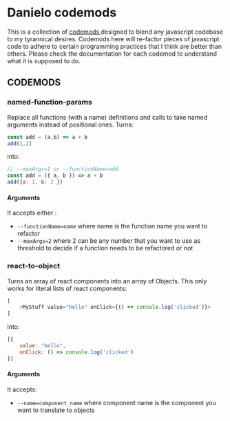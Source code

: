 # Danielo codemods
This is a collection of [ codemods ](https://github.com/facebook/codemod) designed to blend any javascript codebase to my tyrannical desires.
Codemods here will re-factor pieces of javascript code to adhere to certain programming practices that I think are better than others.
Please check the documentation for each codemod to understand what it is supposed to do.

## CODEMODS

### named-function-params

Replace all functions (with a name) definitions and calls to take named arguments instead of positional ones.
Turns:

```js
const add = (a,b) => a + b
add(1,2)
```
into:

```js
// --maxArgs=1 or --functionName=add
const add = ({ a, b }) => a + b
add({a: 1, b: 2 })
```

#### Arguments
It accepts either :
- `--functionName=name` where name is the function name you want to refactor
- `--maxArgs=2` where 2 can be any number that you want to use as threshold to decide if a function needs to be refactored or not

### react-to-object

Turns an array of react components into an array of Objects. This only works for literal lists of react components:

```js
[
    <MyStuff value="hello" onClick={() => console.log('clicked')}>
]
```
into:

```js
[{
    value: "hello",
    onClick: () => console.log('clicked')
}]
```

#### Arguments
It accepts:
- `--name=component_name` where component name is the  component you want to translate to objects